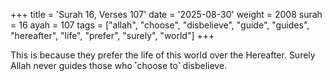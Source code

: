 +++
title = 'Surah 16, Verses 107'
date = '2025-08-30'
weight = 2008
surah = 16
ayah = 107
tags = ["allah", "choose", "disbelieve", "guide", "guides", "hereafter", "life", "prefer", "surely", "world"]
+++

This is because they prefer the life of this world over the Hereafter. Surely Allah never guides those who ˹choose to˺ disbelieve.
